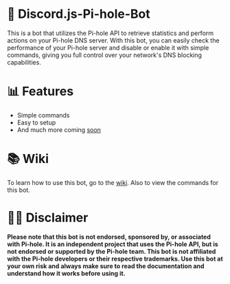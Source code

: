 # 🍾 Discord.js-Pi-hole-Bot
This is a bot that utilizes the Pi-hole API to retrieve statistics and perform actions on your Pi-hole DNS server. With this bot, you can easily check the performance of your Pi-hole server and disable or enable it with simple commands, giving you full control over your network's DNS blocking capabilities.

# 📊 Features
- Simple commands
- Easy to setup
- And much more coming [soon](https://github.com/users/josephistired/projects/10)

# 📚 Wiki

To learn how to use this bot, go to the [wiki](https://www.josephcarmosino.website/discordpiholebot#wiki). Also to view the commands for this bot.


# 🤚🏻 Disclaimer

**Please note that this bot is not endorsed, sponsored by, or associated with Pi-hole. It is an independent project that uses the Pi-hole API, but is not endorsed or supported by the Pi-hole team. This bot is not affiliated with the Pi-hole developers or their respective trademarks. Use this bot at your own risk and always make sure to read the documentation and understand how it works before using it.**

